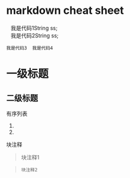 # markdown cheat sheet


    我是代码1String ss;    
    我是代码2String ss;    

  `我是代码3
  我是代码4`


一级标题
=======


二级标题
-------

有序列表

1.
2.

块注释

>块注释1

>     块注释2



